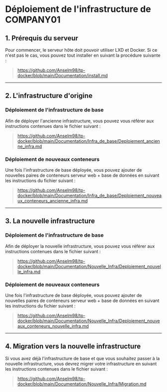 # Déploiement de l'infrastructure de COMPANY01

## 1. Prérequis du serveur

Pour commencer, le serveur hôte doit pouvoir utiliser LXD et Docker. Si ce n'est pas le cas, vous pouvez tout installer en suivant la procédure suivante :

> https://github.com/Anselm98/tp-docker/blob/main/Documentation/install.md

---

## 2. L'infrastructure d'origine

### Déploiement de l'infrastructure de base

Afin de déployer l'ancienne infrastructure, vous pouvez vous référer aux instructions contenues dans le fichier suivant :

> https://github.com/Anselm98/tp-docker/blob/main/Documentation/Infra_de_base/Deploiement_ancienne_infra.md

### Déploiement de nouveaux conteneurs

Une fois l'infrastructure de base déployée, vous pouvez ajouter de nouvelles paires de conteneurs serveur web + base de données en suivant les instructions du fichier suivant :

> https://github.com/Anselm98/tp-docker/blob/main/Documentation/Infra_de_base/Deploiement_nouveaux_conteneurs_ancienne_infra.md

---

## 3. La nouvelle infrastructure

### Déploiement de l'infrastructure de base

Afin de déployer la nouvelle infrastructure, vous pouvez vous référer aux instructions contenues dans le fichier suivant :

> https://github.com/Anselm98/tp-docker/blob/main/Documentation/Nouvelle_Infra/Deploiement_nouvelle_infra.md

### Déploiement de nouveaux conteneurs

Une fois l'infrastructure de base déployée, vous pouvez ajouter de nouvelles paires de conteneurs serveur web + base de données en suivant les instructions du fichier suivant :

> https://github.com/Anselm98/tp-docker/blob/main/Documentation/Nouvelle_Infra/Deploiement_nouveaux_conteneurs_nouvelle_infra.md

---

## 4. Migration vers la nouvelle infrastructure

Si vous avez déjà l'infrastructure de base et que vous souhaitez passer à la nouvelle infrastructure, vous devrez migrer votre infrastructure en suivant les instructions contenues dans le fichier suivant :

> https://github.com/Anselm98/tp-docker/blob/main/Documentation/Nouvelle_Infra/Migration.md